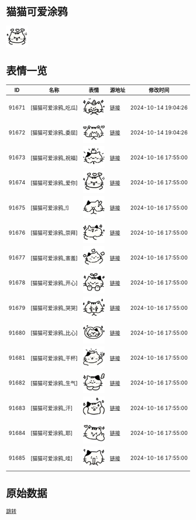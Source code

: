 # 猫猫可爱涂鸦

<img src="./cover.png" height="60" alt="cover" />

# 表情一览

|ID|名称|表情|源地址|修改时间|
|----|----|----|----|----|
|91671|[猫猫可爱涂鸦_吃瓜]|<img src="./pic/091671_%5B猫猫可爱涂鸦_吃瓜%5D.png" height="60" alt="吃瓜"/>|[链接](https://i0.hdslb.com/bfs/garb/21c557fb302ab3ebf827e58e7200d609eb4f2b3c.png)|2024-10-14 19:04:26|
|91672|[猫猫可爱涂鸦_委屈]|<img src="./pic/091672_%5B猫猫可爱涂鸦_委屈%5D.png" height="60" alt="委屈"/>|[链接](https://i0.hdslb.com/bfs/garb/6b0cea797166f6c22ab16895b3d14c259e243721.png)|2024-10-14 19:04:26|
|91673|[猫猫可爱涂鸦_祝福]|<img src="./pic/091673_%5B猫猫可爱涂鸦_祝福%5D.png" height="60" alt="祝福"/>|[链接](https://i0.hdslb.com/bfs/garb/a8786eb335f86ca94856242a66c81bcd417ed83a.png)|2024-10-16 17:55:00|
|91674|[猫猫可爱涂鸦_爱你]|<img src="./pic/091674_%5B猫猫可爱涂鸦_爱你%5D.png" height="60" alt="爱你"/>|[链接](https://i0.hdslb.com/bfs/garb/a2a95a3b5fbaa59920fce75afbb303d616c9cf77.png)|2024-10-16 17:55:00|
|91675|[猫猫可爱涂鸦_!]|<img src="./pic/091675_%5B猫猫可爱涂鸦_!%5D.png" height="60" alt="!"/>|[链接](https://i0.hdslb.com/bfs/garb/1890a0d0608239b7ade15f6c573535cd6be41d10.png)|2024-10-16 17:55:00|
|91676|[猫猫可爱涂鸦_崇拜]|<img src="./pic/091676_%5B猫猫可爱涂鸦_崇拜%5D.png" height="60" alt="崇拜"/>|[链接](https://i0.hdslb.com/bfs/garb/403a9840ce3058d4258b62ec601ce6d1854151ef.png)|2024-10-16 17:55:00|
|91677|[猫猫可爱涂鸦_害羞]|<img src="./pic/091677_%5B猫猫可爱涂鸦_害羞%5D.png" height="60" alt="害羞"/>|[链接](https://i0.hdslb.com/bfs/garb/e5f4faa5275be07a5da347eff15cc9ea39f304c5.png)|2024-10-16 17:55:00|
|91678|[猫猫可爱涂鸦_开心]|<img src="./pic/091678_%5B猫猫可爱涂鸦_开心%5D.png" height="60" alt="开心"/>|[链接](https://i0.hdslb.com/bfs/garb/cb9f97193d7ec379ff27f4b76f0b4bfe1e4bab08.png)|2024-10-16 17:55:00|
|91679|[猫猫可爱涂鸦_哭哭]|<img src="./pic/091679_%5B猫猫可爱涂鸦_哭哭%5D.png" height="60" alt="哭哭"/>|[链接](https://i0.hdslb.com/bfs/garb/f73d9745a26da8ed8355ecb1014f9d8c8a36f380.png)|2024-10-16 17:55:00|
|91680|[猫猫可爱涂鸦_比心]|<img src="./pic/091680_%5B猫猫可爱涂鸦_比心%5D.png" height="60" alt="比心"/>|[链接](https://i0.hdslb.com/bfs/garb/05e09678837ff89f9093ab78df9fc8dfabd99342.png)|2024-10-16 17:55:00|
|91681|[猫猫可爱涂鸦_干杯]|<img src="./pic/091681_%5B猫猫可爱涂鸦_干杯%5D.png" height="60" alt="干杯"/>|[链接](https://i0.hdslb.com/bfs/garb/d4f7552a4c2e816963dac2d77d68d48744cd9138.png)|2024-10-16 17:55:00|
|91682|[猫猫可爱涂鸦_生气]|<img src="./pic/091682_%5B猫猫可爱涂鸦_生气%5D.png" height="60" alt="生气"/>|[链接](https://i0.hdslb.com/bfs/garb/e41df270e9a8f10fa67a738c60d864275b9cb175.png)|2024-10-16 17:55:00|
|91683|[猫猫可爱涂鸦_汗]|<img src="./pic/091683_%5B猫猫可爱涂鸦_汗%5D.png" height="60" alt="汗"/>|[链接](https://i0.hdslb.com/bfs/garb/41a428cc708d87e673c015979adfcaa4912f7a12.png)|2024-10-16 17:55:00|
|91684|[猫猫可爱涂鸦_耶]|<img src="./pic/091684_%5B猫猫可爱涂鸦_耶%5D.png" height="60" alt="耶"/>|[链接](https://i0.hdslb.com/bfs/garb/5191b26aad8cbabed3aef04c27f9c3e30d3aaee9.png)|2024-10-16 17:55:00|
|91685|[猫猫可爱涂鸦_哇]|<img src="./pic/091685_%5B猫猫可爱涂鸦_哇%5D.png" height="60" alt="哇"/>|[链接](https://i0.hdslb.com/bfs/garb/816b2fb0b86c71e68155c8e482b889856c87f9ab.png)|2024-10-16 17:55:00|

# 原始数据

[跳转](./raw.json)

